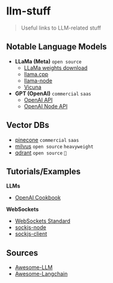 # llm-stuff
> Useful links to LLM-related stuff

## Notable Language Models

* **LLaMa (Meta)** `open source`
   - [LLaMa weights download](https://github.com/shawwn/llama-dl)
   - [llama.cpp](https://github.com/ggerganov/llama.cpp)
   - [llama-node](https://github.com/Atome-FE/llama-node)
   - [Vicuna](https:/github.com/lm-sys/FastChat)
* **GPT (OpenAI)** `commercial` `saas`
   - [OpenAI API](https://platform.openai.com/docs/api-reference)
   - [OpenAI Node API](https://www.npmjs.com/package/openai)

## Vector DBs
* [pinecone](https://www.pinecone.io/) `commercial` `saas`
* [milvus](https://github.com/milvus-io/milvus) `open source` `heavyweight`
* [qdrant](https://github.com/qdrant/qdrant) `open source` `🌟`

## Tutorials/Examples

**LLMs**
* [OpenAI Cookbook](https://github.com/openai/openai-cookbook)

**WebSockets**
* [WebSockets Standard](https://websockets.spec.whatwg.org//#interface-definition)
* [sockjs-node](https://github.com/sockjs/sockjs-node)
* [sockjs-client](https://github.com/sockjs/sockjs-client)

## Sources

* [Awesome-LLM](https://github.com/Hannibal046/Awesome-LLM#open-llm)
* [Awesome-Langchain](https://github.com/kyrolabs/awesome-langchain)
